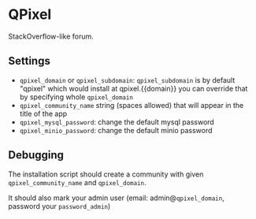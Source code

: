 # QPixel

StackOverflow-like forum.

## Settings

- `qpixel_domain` or `qpixel_subdomain`: `qpixel_subdomain` is by default "qpixel" which would install at qpixel.{{domain}}
  you can override that by specifying whole `qpixel_domain`
- `qpixel_community_name` string (spaces allowed) that will appear in the title of the app
- `qpixel_mysql_password`: change the default mysql password
- `qpixel_minio_password`: change the default minio password


## Debugging

The installation script should create a community with given `qpixel_community_name` and `qpixel_domain`.

It should also mark your admin user (email: admin@`qpixel_domain`, password your `password_admin`)
